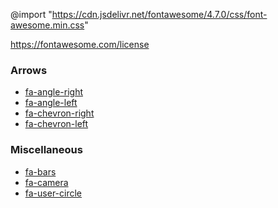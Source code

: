 @import "https://cdn.jsdelivr.net/fontawesome/4.7.0/css/font-awesome.min.css"

https://fontawesome.com/license

### Arrows
* [fa-angle-right](https://fontawesome.com/icons/angle-right?style=solid)
* [fa-angle-left](https://fontawesome.com/icons/angle-left?style=solid)
* [fa-chevron-right](https://fontawesome.com/icons/chevron-right?style=solid)
* [fa-chevron-left](https://fontawesome.com/icons/chevron-left?style=solid)

### Miscellaneous
* [fa-bars](https://fontawesome.com/icons/bars?style=solid)
* [fa-camera](https://fontawesome.com/icons/camera?style=solid)
* [fa-user-circle](https://fontawesome.com/icons/user-circle?style=solid)

<i class="fas fa-camera" aria-hidden="true"></i>
